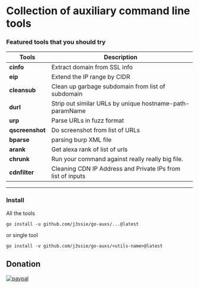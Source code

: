 Collection of auxiliary command line tools
===

### Featured tools that you should try

| Tools             | Description                         |
|-------------------|-------------------------------------|
| **cinfo**         | Extract domain from SSL info        |
| **eip**           | Extend the IP range by CIDR        |
| **cleansub**      | Clean up garbage subdomain from list of subdomain |
| **durl**          | Strip out similar URLs by unique hostname-path-paramName |
| **urp**           | Parse URLs in fuzz format |
| **qscreenshot**   | Do screenshot from list of URLs    |
| **bparse**        | parsing burp XML file               |
| **arank**         | Get alexa rank of list of urls      |
| **chrunk**        | Run your command against really really big file.      |
| **cdnfilter**      | Cleaning CDN IP Address and Private IPs from list of inputs      |

***

### Install

All the tools

```shell
go install -u github.com/j3ssie/go-auxs/...@latest
```

or single tool

```shell
go install -v github.com/j3ssie/go-auxs/<utils-name>@latest
```

## Donation

[![paypal](https://www.paypalobjects.com/en_US/i/btn/btn_donateCC_LG.gif)](https://paypal.me/j3ssiejjj)

